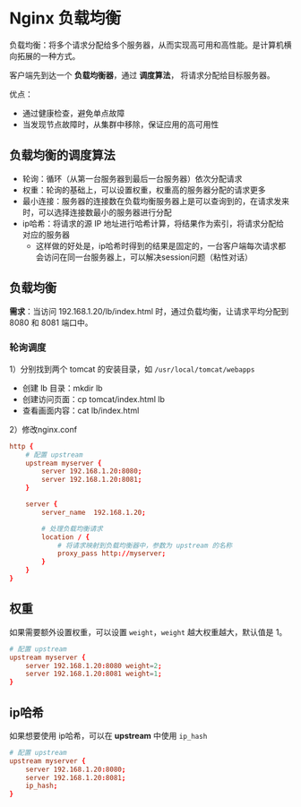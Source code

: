 # Nginx 负载均衡

负载均衡：将多个请求分配给多个服务器，从而实现高可用和高性能。是计算机横向拓展的一种方式。

客户端先到达一个 **负载均衡器**，通过 **调度算法**， 将请求分配给目标服务器。

优点：
- 通过健康检查，避免单点故障
- 当发现节点故障时，从集群中移除，保证应用的高可用性

## 负载均衡的调度算法

- 轮询：循环（从第一台服务器到最后一台服务器）依次分配请求
- 权重：轮询的基础上，可以设置权重，权重高的服务器分配的请求更多
- 最小连接：服务器的连接数在负载均衡服务器上是可以查询到的，在请求发来时，可以选择连接数最小的服务器进行分配
- ip哈希：将请求的源 IP 地址进行哈希计算，将结果作为索引，将请求分配给对应的服务器
    - 这样做的好处是，ip哈希时得到的结果是固定的，一台客户端每次请求都会访问在同一台服务器上，可以解决session问题（粘性对话）

## 负载均衡

**需求**：当访问 192.168.1.20/lb/index.html 时，通过负载均衡，让请求平均分配到 8080 和 8081 端口中。

### 轮询调度

1）分别找到两个 tomcat 的安装目录，如 `/usr/local/tomcat/webapps`
- 创建 lb 目录：mkdir lb
- 创建访问页面：cp tomcat/index.html lb
- 查看画面内容：cat lb/index.html

2）修改nginx.conf

```conf
http {
    # 配置 upstream
    upstream myserver {
        server 192.168.1.20:8080;
        server 192.168.1.20:8081;
    }

    server {
        server_name  192.168.1.20;

        # 处理负载均衡请求
        location / { 
            # 将请求映射到负载均衡器中，参数为 upstream 的名称
            proxy_pass http://myserver;
        }
    }
}
```

## 权重

如果需要额外设置权重，可以设置 `weight`，`weight` 越大权重越大，默认值是 1。

```conf
# 配置 upstream
upstream myserver {
    server 192.168.1.20:8080 weight=2;
    server 192.168.1.20:8081 weight=1;
}
```
 
## ip哈希

如果想要使用 ip哈希，可以在 **upstream** 中使用 `ip_hash`

```conf
# 配置 upstream
upstream myserver {
    server 192.168.1.20:8080;
    server 192.168.1.20:8081;
    ip_hash;
}
```